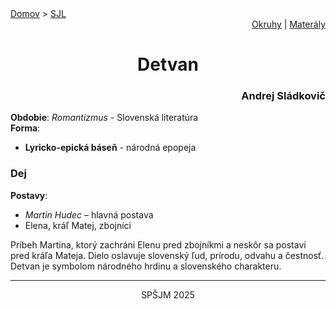 <div align="center">
    <div align="left">
        <a href="/README.md">Domov</a>
        >
        <a href="../SLOVENCINA.md">SJL</a>
    </div>
    <div align="right">
        <a href="../ustne-okruhy.org.md">Okruhy</a>
        |
        <a href="https://drive.google.com/drive/u/1/folders/1hWhZNvgWC-8cb7jK5zRorX9WfCzyq_WF">Materály</a>
    </div>
<h1>Detvan</h1>
    <div align="right">
        <h3>Andrej Sládkovič</h3>
    </div>
</div>

__Obdobie__: _Romantizmus_ - Slovenská literatúra  
__Forma__:  
- **Lyricko-epická báseň** - národná epopeja

### Dej
__Postavy__:  
- *Martin Hudec* – hlavná postava  
- Elena, kráľ Matej, zbojníci

Príbeh Martina, ktorý zachráni Elenu pred zbojníkmi a neskôr sa postaví pred kráľa Mateja. Dielo oslavuje slovenský ľud, prírodu, odvahu a čestnosť. Detvan je symbolom národného hrdinu a slovenského charakteru.

---
<div align="center">
    <p>SPŠJM 2025</p>
</div>
